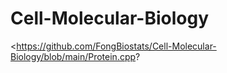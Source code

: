 # Cell-Molecular-Biology
<https://github.com/FongBiostats/Cell-Molecular-Biology/blob/main/Protein.cpp?
